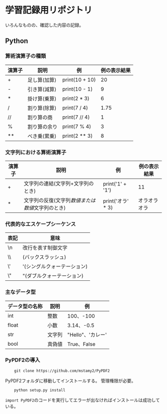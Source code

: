 # 学習記録用リポジトリ

いろんなものの、確認した内容の記録。

## Python

### 算術演算子の種類

演算子 | 説明 | 例 | 例の表示結果
---|---|---|---
+ | 足し算(加算) | print(10 + 10) | 20
- | 引き算(減算) | print(10 - 1) | 9
* | 掛け算(乗算) | print(2 * 3) | 6
/ | 割り算(除算) | print(7 / 4) | 1.75
// | 割り算の商 | print(7 // 4) | 1
% | 割り算の余り | print(7 % 4) | 3
** | べき乗(累乗) | print(2 ** 3) | 8

### 文字列における算術演算子

演算子 | 説明 | 例 | 例の表示結果
---|---|---|---
+ | 文字列の連結(文字列+文字列のとき) | print('1' + '1') | 11
* | 文字列の反復(文字列*数値または数値*文字列のとき) | print('オラ' * 3) | オラオラオラ

### 代表的なエスケープシーケンス

表記 | 意味
---|---
\\n | 改行を表す制御文字
\\\ | \(バックスラッシュ)
\\' | '(シングルクォーテーション)
\\" | "(ダブルクォーテーション)

### 主なデータ型

データ型の名称 | 説明 | 例
---|---|---
int | 整数 | 100、-100
float | 小数 | 3.14、-0.5
str | 文字列 | "Hello"、'カレー'
bool | 真偽値 | True、False


### PyPDF2の導入

```
    git clone https://github.com/mstamy2/PyPDF2
```

PyPDF2フォルダに移動してインストールする。
管理権限が必要。
```
    python setup.py install
```

`import PyPDF2`のコードを実行してエラーが出なければインストールは成功している。

